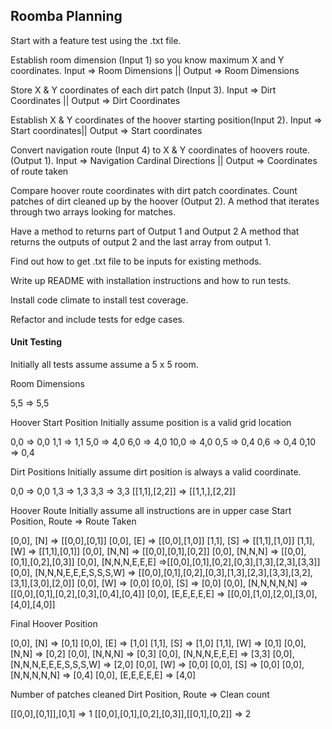 ## Roomba Planning

Start with a feature test using the .txt file.

Establish room dimension (Input 1)  so you know maximum X and Y coordinates.
Input => Room Dimensions || Output => Room Dimensions

Store X & Y coordinates of each dirt patch (Input 3).
Input => Dirt Coordinates || Output => Dirt Coordinates

Establish X & Y coordinates of the hoover starting position(Input 2).
Input => Start coordinates|| Output => Start coordinates

Convert navigation route (Input 4) to  X & Y coordinates of hoovers route. (Output 1).
Input => Navigation Cardinal Directions || Output =>  Coordinates of route taken

Compare hoover route coordinates with dirt patch coordinates. Count patches of dirt cleaned up by the hoover (Output 2).
A method that iterates through two arrays looking for matches.

Have a method to returns part of Output 1 and Output 2
A method that returns the outputs of output 2 and the last array from output 1.

Find out how to get .txt file to be inputs for existing methods.

Write up README with installation instructions and how to run tests.

Install code climate to install test coverage.

Refactor and include tests for edge cases.

#### Unit Testing

Initially all tests assume assume a 5 x 5 room.

Room Dimensions

5,5 => 5,5

Hoover Start Position
Initially assume position is a valid grid location

0,0 => 0,0
1,1 => 1,1
5,0 => 4,0
6,0 => 4,0
10,0 => 4,0
0,5 => 0,4
0,6 => 0,4
0,10 => 0,4

Dirt Positions
Initially assume dirt position is always a valid coordinate.

0,0 => 0,0
1,3 => 1,3
3,3 => 3,3
[[1,1],[2,2]] => [[1,1,],[2,2]]

Hoover Route
Initially assume all instructions are in upper case
Start Position, Route => Route Taken

[0,0], [N] => [[0,0],[0,1]]
[0,0], [E] => [[0,0],[1,0]]
[1,1], [S] => [[1,1],[1,0]]
[1,1], [W] => [[1,1],[0,1]]
[0,0], [N,N] => [[0,0],[0,1],[0,2]]
[0,0], [N,N,N] => [[0,0],[0,1],[0,2],[0,3]]
[0,0], [N,N,N,E,E,E] =>[[0,0],[0,1],[0,2],[0,3],[1,3],[2,3],[3,3]]
[0,0], [N,N,N,E,E,E,S,S,S,W] => [[0,0],[0,1],[0,2],[0,3],[1,3],[2,3],[3,3],[3,2],[3,1],[3,0],[2,0]]
[0,0], [W] => [0,0]
[0,0], [S] => [0,0]
[0,0], [N,N,N,N,N] => [[0,0],[0,1],[0,2],[0,3],[0,4],[0,4]]
[0,0], [E,E,E,E,E] => [[0,0],[1,0],[2,0],[3,0],[4,0],[4,0]]

Final Hoover Position

[0,0], [N] => [0,1]
[0,0], [E] => [1,0]
[1,1], [S] => [1,0]
[1,1], [W] => [0,1]
[0,0], [N,N] => [0,2]
[0,0], [N,N,N] => [0,3]
[0,0], [N,N,N,E,E,E] => [3,3]
[0,0], [N,N,N,E,E,E,S,S,S,W] => [2,0]
[0,0], [W] => [0,0]
[0,0], [S] => [0,0]
[0,0], [N,N,N,N,N] => [0,4]
[0,0], [E,E,E,E,E] => [4,0]

Number of patches cleaned
Dirt Position, Route => Clean count

[[0,0],[0,1]],[0,1] => 1
[[0,0],[0,1],[0,2],[0,3]],[[0,1],[0,2]] => 2
